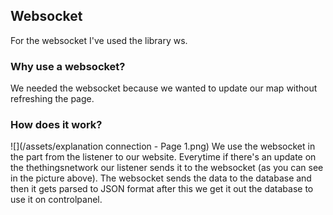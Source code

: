 ## **Websocket**
For the websocket I've used the library ws.
### **Why use a websocket?**
We needed the websocket because we wanted to update our map without refreshing the page.
### **How does it work?**
![](/assets/explanation connection - Page 1.png)
We use the websocket in the part from the listener to our website.
Everytime if there's an update on the thethingsnetwork our listener sends it to the websocket (as you can see in the picture above).
The websocket sends the data to the database and then it gets parsed to JSON format after this we get it out the database to use it on controlpanel.



